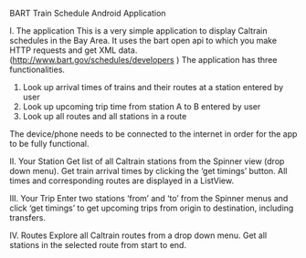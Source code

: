 BART Train Schedule Android Application

I. The application
This is a very simple application to display Caltrain schedules in the Bay Area. It uses the bart open api to which you make HTTP requests and get XML data. (http://www.bart.gov/schedules/developers )
The application has three functionalities.

1.	Look up arrival times of trains and their routes at a station entered by user
2.	Look up upcoming trip time from station A to B entered by user
3.	Look up all routes and all stations in a route

The device/phone needs to be connected to the internet in order for the app to be fully functional.


II. Your Station
Get list of all Caltrain stations from the Spinner view (drop down menu). Get train arrival times by clicking the ‘get timings’ button. All times and corresponding routes are displayed in a ListView.



III. Your Trip
Enter two stations ‘from’ and ‘to’ from the Spinner menus and click ‘get timings’ to get upcoming trips from origin to destination, including transfers.



IV. Routes
Explore all Caltrain routes from a drop down menu. Get all stations in the selected route from start to end.
